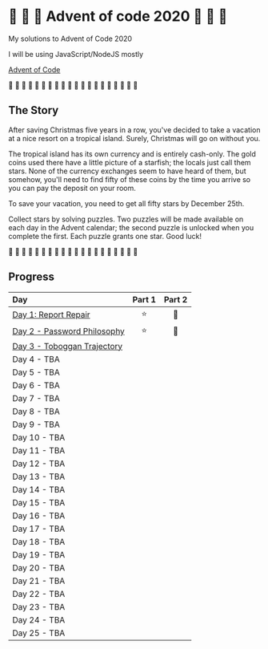 # 🎄 🎅 🎄 Advent of code 2020 🎄 🎅 🎄

My solutions to Advent of Code 2020

I will be using JavaScript/NodeJS mostly

[Advent of Code](https://adventofcode.com/2020)

🎄 🎄 🎄 🎄 🎄 🎄 🎄 🎄 🎄 🎄 🎄 🎄 🎄 🎄 🎄 🎄 🎄 🎄 🎄 🎄

## The Story

After saving Christmas five years in a row, you've decided to take a vacation at a nice resort on a tropical island. Surely, Christmas will go on without you.

The tropical island has its own currency and is entirely cash-only. The gold coins used there have a little picture of a starfish; the locals just call them stars. None of the currency exchanges seem to have heard of them, but somehow, you'll need to find fifty of these coins by the time you arrive so you can pay the deposit on your room.

To save your vacation, you need to get all fifty stars by December 25th.

Collect stars by solving puzzles. Two puzzles will be made available on each day in the Advent calendar; the second puzzle is unlocked when you complete the first. Each puzzle grants one star. Good luck!

🎄 🎄 🎄 🎄 🎄 🎄 🎄 🎄 🎄 🎄 🎄 🎄 🎄 🎄 🎄 🎄 🎄 🎄 🎄 🎄

## Progress

| Day                                                     | Part 1 | Part 2 |
| :------------------------------------------------------ | :----: | :----: |
| [Day 1: Report Repair](src/01/summary.md#readme)        |   ⭐   |   🌟   |
| [Day 2 - Password Philosophy](src/02/summary.md#readme) |   ⭐   |   🌟   |
| [Day 3 - Toboggan Trajectory](src/03/summary.md#readme) |        |        |
| Day 4 - TBA                                             |        |        |
| Day 5 - TBA                                             |        |        |
| Day 6 - TBA                                             |        |        |
| Day 7 - TBA                                             |        |        |
| Day 8 - TBA                                             |        |        |
| Day 9 - TBA                                             |        |        |
| Day 10 - TBA                                            |        |        |
| Day 11 - TBA                                            |        |        |
| Day 12 - TBA                                            |        |        |
| Day 13 - TBA                                            |        |        |
| Day 14 - TBA                                            |        |        |
| Day 15 - TBA                                            |        |        |
| Day 16 - TBA                                            |        |        |
| Day 17 - TBA                                            |        |        |
| Day 18 - TBA                                            |        |        |
| Day 19 - TBA                                            |        |        |
| Day 20 - TBA                                            |        |        |
| Day 21 - TBA                                            |        |        |
| Day 22 - TBA                                            |        |        |
| Day 23 - TBA                                            |        |        |
| Day 24 - TBA                                            |        |        |
| Day 25 - TBA                                            |        |        |
